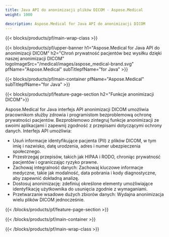 ```yaml
---
title: Java API do anonimizacji plików DICOM - Aspose.Medical
weight: 1000

description: Aspose.Medical for Java API do anonimizacji DICOM 
---
```


{{< blocks/products/pf/main-wrap-class >}}

{{< blocks/products/pf/upper-banner h1="Aspose.Medical for Java API do anonimizacji DICOM" h2="Chroń prywatność pacjentów bez wysiłku dzięki naszej anonimizacji DICOM" logoImageSrc="/medical/images/aspose_medical-brand.svg" pfName="Aspose.Medical" subTitlepfName="for Java" >}}

{{< blocks/products/pf/main-container pfName="Aspose.Medical" subTitlepfName="for Java" >}}

{{< blocks/products/pf/feature-page-section h2="Funkcje anonimizacji DICOM">}}

<p>Aspose.Medical for Java interfejs API anonimizacji DICOM umożliwia pracownikom służby zdrowia i programistom bezproblemową ochronę prywatności pacjentów. Bezproblemowo zintegruj funkcje anonimizacji ze swoimi aplikacjami i zapewnij zgodność z przepisami dotyczącymi ochrony danych. Interfejs API umożliwia:</p>

<ul>
<li>Usuń informacje identyfikujące pacjenta (PII) z plików DICOM, w tym imię i nazwisko, datę urodzenia, adres i numer ubezpieczenia społecznego.</li>
<li>Przestrzegaj przepisów, takich jak HIPAA i RODO, chroniąc prywatność pacjentów i ograniczając ryzyko prawne.</li>
<li>Zachowaj integralność danych: Zachowaj kluczowe informacje medyczne, takie jak modalność, data pobrania i kody diagnostyczne, aby zapewnić dokładną analizę.</li>
<li>Dostosuj anonimizację: zdefiniuj określone elementy umożliwiające identyfikację użytkownika do usunięcia zgodnie z wymaganiami.</li>
<li>Przetwarzanie wsadowe dużych zbiorów danych: Wydajna anonimizacja wielu plików DICOM jednocześnie.</li>
</ul>

{{< /blocks/products/pf/feature-page-section >}}

{{< /blocks/products/pf/main-container >}}

{{< /blocks/products/pf/main-wrap-class >}}